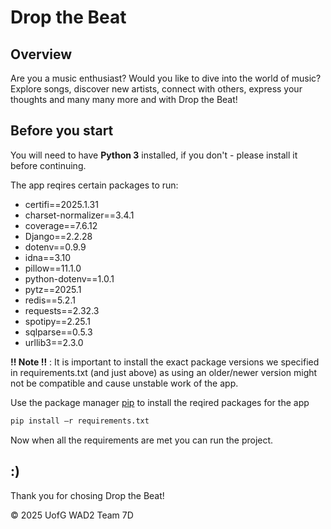 # Drop the Beat

## Overview

Are you a music enthusiast? Would you like to dive into the world of music? Explore songs, discover new artists,
connect with others, express your thoughts and many many more and with Drop the Beat!


## Before you start

You will need to have **Python 3** installed, if you don't - please install it before continuing.

The app reqires certain packages to run:
- certifi==2025.1.31
- charset-normalizer==3.4.1
- coverage==7.6.12
- Django==2.2.28
- dotenv==0.9.9
- idna==3.10
- pillow==11.1.0
- python-dotenv==1.0.1
- pytz==2025.1
- redis==5.2.1
- requests==2.32.3
- spotipy==2.25.1
- sqlparse==0.5.3
- urllib3==2.3.0

**!! Note !!** : It is important to install the exact package versions we specified in requirements.txt (and
just above) as using an older/newer version might not be compatible and cause unstable work of the app.


Use the package manager [pip](https://pip.pypa.io/en/stable/) to install the reqired packages for the app

```bash
pip install –r requirements.txt
```

Now when all the requirements are met you can run the project.




## :)

Thank you for chosing Drop the Beat!


© 2025 UofG WAD2 Team 7D